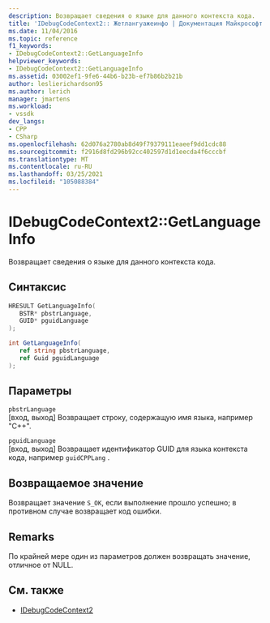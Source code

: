 ```yaml
---
description: Возвращает сведения о языке для данного контекста кода.
title: 'IDebugCodeContext2:: Жетлангуажеинфо | Документация Майкрософт'
ms.date: 11/04/2016
ms.topic: reference
f1_keywords:
- IDebugCodeContext2::GetLanguageInfo
helpviewer_keywords:
- IDebugCodeContext2::GetLanguageInfo
ms.assetid: 03002ef1-9fe6-44b6-b23b-ef7b86b2b21b
author: leslierichardson95
ms.author: lerich
manager: jmartens
ms.workload:
- vssdk
dev_langs:
- CPP
- CSharp
ms.openlocfilehash: 62d076a2780ab8d49f79379111eaeef9dd1cdc88
ms.sourcegitcommit: f2916d8fd296b92cc402597d1d1eecda4f6cccbf
ms.translationtype: MT
ms.contentlocale: ru-RU
ms.lasthandoff: 03/25/2021
ms.locfileid: "105088384"
---
```

# <a name="idebugcodecontext2getlanguageinfo"></a>IDebugCodeContext2::GetLanguageInfo
Возвращает сведения о языке для данного контекста кода.

## <a name="syntax"></a>Синтаксис

```cpp
HRESULT GetLanguageInfo( 
   BSTR* pbstrLanguage,
   GUID* pguidLanguage
);
```

```csharp
int GetLanguageInfo( 
   ref string pbstrLanguage,
   ref Guid pguidLanguage
);
```

## <a name="parameters"></a>Параметры
`pbstrLanguage`\
[вход, выход] Возвращает строку, содержащую имя языка, например "C++".

`pguidLanguage`\
[вход, выход] Возвращает идентификатор GUID для языка контекста кода, например `guidCPPLang` .

## <a name="return-value"></a>Возвращаемое значение
 Возвращает значение `S_OK`, если выполнение прошло успешно; в противном случае возвращает код ошибки.

## <a name="remarks"></a>Remarks
 По крайней мере один из параметров должен возвращать значение, отличное от NULL.

## <a name="see-also"></a>См. также
- [IDebugCodeContext2](../../../extensibility/debugger/reference/idebugcodecontext2.md)

